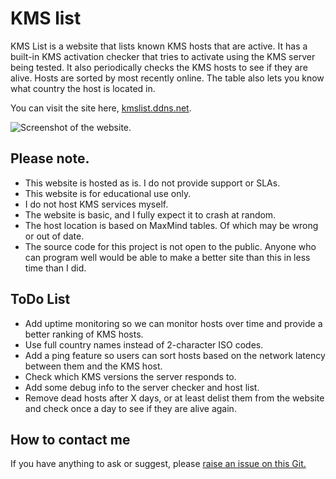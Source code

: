 # KMS list
KMS List is a website that lists known KMS hosts that are active. 
It has a built-in KMS activation checker that tries to activate using the KMS server being tested. 
It also periodically checks the KMS hosts to see if they are alive. Hosts are sorted by most recently online. 
The table also lets you know what country the host is located in.

You can visit the site here, [kmslist.ddns.net](https://kmslist.ddns.net/).

![Screenshot of the website.](https://i.postimg.cc/RVbZZKYV/Screenshot-2023-12-24-021600.png)



## Please note. 
- This website is hosted as is. I do not provide support or SLAs.
- This website is for educational use only.
- I do not host KMS services myself.
- The website is basic, and I fully expect it to crash at random.
- The host location is based on MaxMind tables. Of which may be wrong or out of date.
- The source code for this project is not open to the public. Anyone who can program well would be able to make a better site than this in less time than I did. 

## ToDo List
- Add uptime monitoring so we can monitor hosts over time and provide a better ranking of KMS hosts.
- Use full country names instead of 2-character ISO codes.
- Add a ping feature so users can sort hosts based on the network latency between them and the KMS host.
- Check which KMS versions the server responds to.
- Add some debug info to the server checker and host list.
- Remove dead hosts after X days, or at least delist them from the website and check once a day to see if they are alive again.

## How to contact me
If you have anything to ask or suggest, please [raise an issue on this Git.](https://github.com/Jackster/KMSlist/issues/new)
